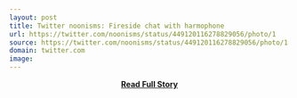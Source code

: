 ```yaml
---
layout: post
title: Twitter noonisms: Fireside chat with harmophone 
url: https://twitter.com/noonisms/status/449120116278829056/photo/1
source: https://twitter.com/noonisms/status/449120116278829056/photo/1
domain: twitter.com
image: 
---
```


<p></p>
<center><p><a href="https://twitter.com/noonisms/status/449120116278829056/photo/1" style='padding:25px; font-sze:18px; font-weight: bold;'>Read Full Story</a></p></center>
